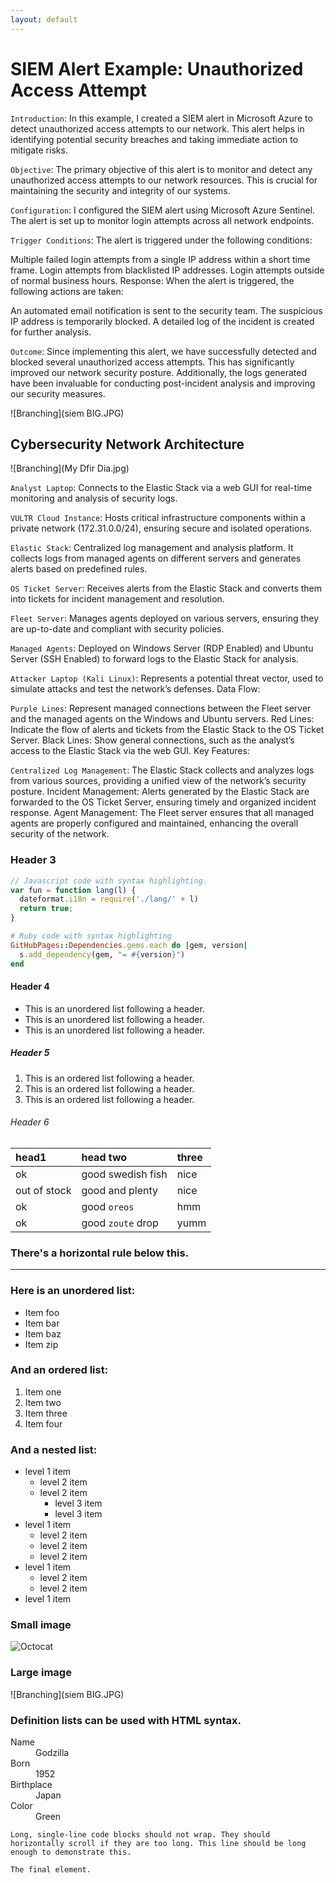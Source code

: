 ```yaml
---
layout: default
---
```


# SIEM Alert Example: Unauthorized Access Attempt

`Introduction`: In this example, I created a SIEM alert in Microsoft Azure to detect unauthorized access attempts to our network. 
This alert helps in identifying potential security breaches and taking immediate action to mitigate risks.

`Objective`: The primary objective of this alert is to monitor and detect any unauthorized access attempts to our network resources. This is crucial for maintaining the security and integrity of our systems.

`Configuration`: I configured the SIEM alert using Microsoft Azure Sentinel. The alert is set up to monitor login attempts across all network endpoints.

`Trigger Conditions`: The alert is triggered under the following conditions:

Multiple failed login attempts from a single IP address within a short time frame.
Login attempts from blacklisted IP addresses.
Login attempts outside of normal business hours.
Response: When the alert is triggered, the following actions are taken:

An automated email notification is sent to the security team.
The suspicious IP address is temporarily blocked.
A detailed log of the incident is created for further analysis.

`Outcome`: Since implementing this alert, we have successfully detected and blocked several unauthorized access attempts. 
This has significantly improved our network security posture. Additionally, the logs generated have been invaluable for conducting post-incident analysis and improving our security measures.

![Branching](siem BIG.JPG)


## Cybersecurity Network Architecture

![Branching](My Dfir Dia.jpg)

`Analyst Laptop`:
Connects to the Elastic Stack via a web GUI for real-time monitoring and analysis of security logs.

`VULTR Cloud Instance`:
Hosts critical infrastructure components within a private network (172.31.0.0/24), ensuring secure and isolated operations.

`Elastic Stack`:
Centralized log management and analysis platform. It collects logs from managed agents on different servers and generates alerts based on predefined rules.

`OS Ticket Server`:
Receives alerts from the Elastic Stack and converts them into tickets for incident management and resolution.

`Fleet Server`:
Manages agents deployed on various servers, ensuring they are up-to-date and compliant with security policies.

`Managed Agents`:
Deployed on Windows Server (RDP Enabled) and Ubuntu Server (SSH Enabled) to forward logs to the Elastic Stack for analysis.

`Attacker Laptop (Kali Linux)`:
Represents a potential threat vector, used to simulate attacks and test the network’s defenses.
Data Flow:

`Purple Lines`: Represent managed connections between the Fleet server and the managed agents on the Windows and Ubuntu servers.
Red Lines: Indicate the flow of alerts and tickets from the Elastic Stack to the OS Ticket Server.
Black Lines: Show general connections, such as the analyst’s access to the Elastic Stack via the web GUI.
Key Features:

`Centralized Log Management`: The Elastic Stack collects and analyzes logs from various sources, providing a unified view of the network’s security posture.
Incident Management: Alerts generated by the Elastic Stack are forwarded to the OS Ticket Server, ensuring timely and organized incident response.
Agent Management: The Fleet server ensures that all managed agents are properly configured and maintained, enhancing the overall security of the network.


### Header 3

```js
// Javascript code with syntax highlighting.
var fun = function lang(l) {
  dateformat.i18n = require('./lang/' + l)
  return true;
}
```

```ruby
# Ruby code with syntax highlighting
GitHubPages::Dependencies.gems.each do |gem, version|
  s.add_dependency(gem, "= #{version}")
end
```

#### Header 4

*   This is an unordered list following a header.
*   This is an unordered list following a header.
*   This is an unordered list following a header.

##### Header 5

1.  This is an ordered list following a header.
2.  This is an ordered list following a header.
3.  This is an ordered list following a header.

###### Header 6

| head1        | head two          | three |
|:-------------|:------------------|:------|
| ok           | good swedish fish | nice  |
| out of stock | good and plenty   | nice  |
| ok           | good `oreos`      | hmm   |
| ok           | good `zoute` drop | yumm  |

### There's a horizontal rule below this.

* * *

### Here is an unordered list:

*   Item foo
*   Item bar
*   Item baz
*   Item zip

### And an ordered list:

1.  Item one
1.  Item two
1.  Item three
1.  Item four

### And a nested list:

- level 1 item
  - level 2 item
  - level 2 item
    - level 3 item
    - level 3 item
- level 1 item
  - level 2 item
  - level 2 item
  - level 2 item
- level 1 item
  - level 2 item
  - level 2 item
- level 1 item

### Small image

![Octocat](https://github.githubassets.com/images/icons/emoji/octocat.png)

### Large image

![Branching](siem BIG.JPG)


### Definition lists can be used with HTML syntax.

<dl>
<dt>Name</dt>
<dd>Godzilla</dd>
<dt>Born</dt>
<dd>1952</dd>
<dt>Birthplace</dt>
<dd>Japan</dd>
<dt>Color</dt>
<dd>Green</dd>
</dl>

```
Long, single-line code blocks should not wrap. They should horizontally scroll if they are too long. This line should be long enough to demonstrate this.
```

```
The final element.
```
